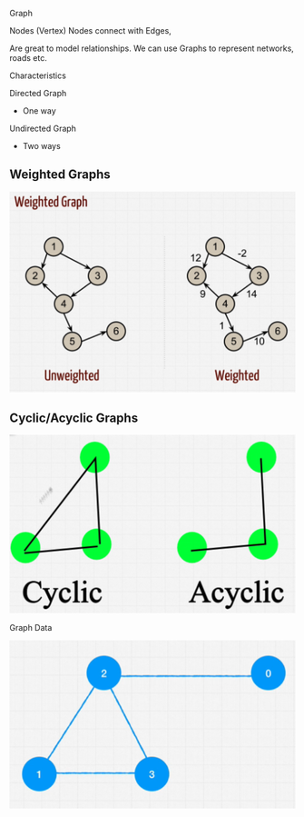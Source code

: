 Graph

Nodes (Vertex)
Nodes connect with Edges, 

Are great to model relationships. We can use Graphs to represent networks, roads etc.

Characteristics

Directed Graph
- One way

Undirected Graph
- Two ways

## Weighted Graphs

![img.png](img.png)

## Cyclic/Acyclic Graphs

![img_1.png](img_1.png)

Graph Data

![img_2.png](img_2.png)